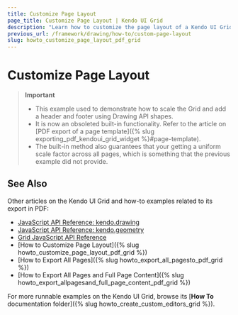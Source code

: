 ```yaml
---
title: Customize Page Layout
page_title: Customize Page Layout | Kendo UI Grid
description: "Learn how to customize the page layout of a Kendo UI Grid in PDF."
previous_url: /framework/drawing/how-to/custom-page-layout
slug: howto_customize_page_layout_pdf_grid
---
```


# Customize Page Layout

> **Important**
> * This example used to demonstrate how to scale the Grid and add a header and footer using Drawing API shapes.
> * It is now an obsoleted built-in functionality. Refer to the article on [PDF export of a page template]({% slug exporting_pdf_kendoui_grid_widget %}#page-template).
> * The built-in method also guarantees that your getting a uniform scale factor across all pages, which is something that the previous example did not provide.

## See Also

Other articles on the Kendo UI Grid and how-to examples related to its export in PDF:

* [JavaScript API Reference: kendo.drawing](/api/javascript/drawing)
* [JavaScript API Reference: kendo.geometry](/api/javascript/geometry)
* [Grid JavaScript API Reference](/api/javascript/ui/grid)
* [How to Customize Page Layout]({% slug howto_customize_page_layout_pdf_grid %})
* [How to Export All Pages]({% slug howto_export_all_pagesto_pdf_grid %})
* [How to Export All Pages and Full Page Content]({% slug howto_export_allpagesand_full_page_content_pdf_grid %})

For more runnable examples on the Kendo UI Grid, browse its [**How To** documentation folder]({% slug howto_create_custom_editors_grid %}).
